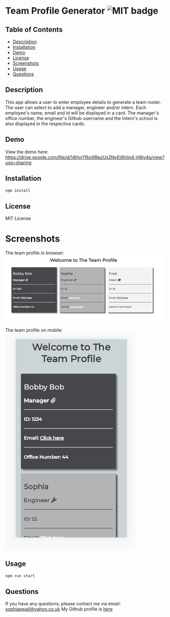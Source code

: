 # Team Profile Generator ![MIT badge](https://img.shields.io/badge/MIT-license-green)

## Table of Contents

- [Description](#description)
- [Installation](#installation)
- [Demo](#demo)
- [License](#license)
- [Screenshots](#screenshots)
- [Usage](#usage)
- [Questions](#questions)

## Description

This app allows a user to enter employee details to generate a team roster. The user can select to add a manager, engineer and/or intern. Each employee's name, email and id will be displayed in a card. The manager's office number, the engineer's Github username and the Intern's school is also displayed in the respective cards.

## Demo

View the demo here: https://drive.google.com/file/d/14HviYRxr6RezUx2NyEt6hIjn4-H6jv4s/view?usp=sharing

## Installation

```
npm install
```

## License

MIT License

# Screenshots

The team profile in browser:
![Team Profile in Browser](dist/assets/screenshots/team-profile.png)

The team profile on mobile:
![Team Profile on Mobile](dist/assets/screenshots/team-prof-mob.png)

## Usage

```
npm run start
```

## Questions

If you have any questions, please contact me via email: sophiapwall@yahoo.co.uk
My Github profile is [here](https://github.com/sophia4422)
